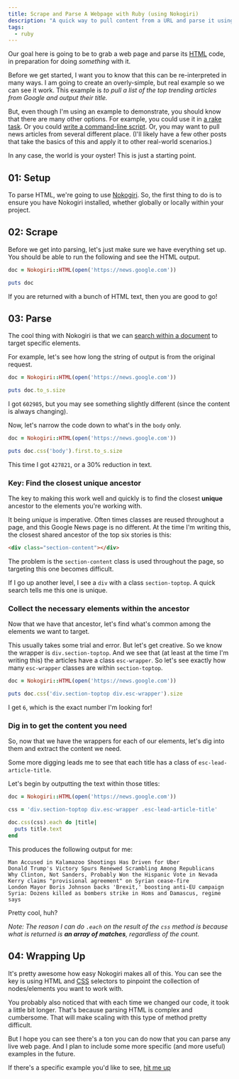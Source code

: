 ```yaml
---
title: Scrape and Parse A Webpage with Ruby (using Nokogiri)
description: "A quick way to pull content from a URL and parse it using Ruby."
tags:
  - ruby
---
```


Our goal here is going to be to grab a web page and parse its [HTML](/blog/wtf-is-html/) code, in preparation for doing _something_ with it.

Before we get started, I want you to know that this can be re-interpreted in many ways. I am going to create an overly-simple, but real example so we can see it work. This example is _to pull a list of the top trending articles from Google and output their title._

But, even though I'm using an example to demonstrate, you should know that there are many other options. For example, you could use it in [a rake task](https://github.com/ruby/rake). Or you could [write a command-line script](/blog/command-line-scripts-using-ruby/). Or, you may want to pull news articles from several different place. (I'll likely have a few other posts that take the basics of this and apply it to other real-world scenarios.)

In any case, the world is your oyster! This is just a starting point.

## 01: Setup

To parse HTML, we're going to use [Nokogiri](http://www.nokogiri.org/). So, the first thing to do is to ensure you have Nokogiri installed, whether globally or locally within your project.

## 02: Scrape

Before we get into parsing, let's just make sure we have everything set up. You should be able to run the following and see the HTML output.

```ruby
doc = Nokogiri::HTML(open('https://news.google.com'))

puts doc
```

If you are returned with a bunch of HTML text, then you are good to go!

## 03: Parse

The cool thing with Nokogiri is that we can [search within a document](http://www.nokogiri.org/tutorials/searching_a_xml_html_document) to target specific elements.

For example, let's see how long the string of output is from the original request.

```ruby
doc = Nokogiri::HTML(open('https://news.google.com'))

puts doc.to_s.size
```

I got `602985`, but you may see something slightly different (since the content is always changing).

Now, let's narrow the code down to what's in the `body` only.

```ruby
doc = Nokogiri::HTML(open('https://news.google.com'))

puts doc.css('body').first.to_s.size
```

This time I got `427821`, or a 30% reduction in text.

### Key: Find the closest unique ancestor

The key to making this work well and quickly is to find the closest **unique** ancestor to the elements you're working with.

It being _unique_ is imperative. Often times classes are reused throughout a page, and this Google News page is no different. At the time I'm writing this, the closest shared ancestor of the top six stories is this:

```html
<div class="section-content"></div>
```

The problem is the `section-content` class is used throughout the page, so targeting this one becomes difficult.

If I go up another level, I see a `div` with a class `section-toptop`. A quick search tells me this one is unique.

### Collect the necessary elements within the ancestor

Now that we have that ancestor, let's find what's common among the elements we want to target.

This usually takes some trial and error. But let's get creative. So we know the wrapper is `div.section-toptop`. And we see that (at least at the time I'm writing this) the articles have a class `esc-wrapper`. So let's see exactly how many `esc-wrapper` classes are within `section-toptop`.

```ruby
doc = Nokogiri::HTML(open('https://news.google.com'))

puts doc.css('div.section-toptop div.esc-wrapper').size
```

I get `6`, which is the exact number I'm looking for!

### Dig in to get the content you need

So, now that we have the wrappers for each of our elements, let's dig into them and extract the content we need.

Some more digging leads me to see that each title has a class of `esc-lead-article-title`.

Let's begin by outputting the text within those titles:

```ruby
doc = Nokogiri::HTML(open('https://news.google.com'))

css = 'div.section-toptop div.esc-wrapper .esc-lead-article-title'

doc.css(css).each do |title|
  puts title.text
end
```

This produces the following output for me:

```
Man Accused in Kalamazoo Shootings Has Driven for Uber
Donald Trump's Victory Spurs Renewed Scrambling Among Republicans
Why Clinton, Not Sanders, Probably Won the Hispanic Vote in Nevada
Kerry claims "provisional agreement" on Syrian cease-fire
London Mayor Boris Johnson backs 'Brexit,' boosting anti-EU campaign
Syria: Dozens killed as bombers strike in Homs and Damascus, regime says
```

Pretty cool, huh?

_Note: The reason I can do `.each` on the result of the `css` method is because what is returned is **an array of matches**, regardless of the count._

## 04: Wrapping Up

It's pretty awesome how easy Nokogiri makes all of this. You can see the key is using HTML and [CSS](/blog/wtf-is-css/) selectors to pinpoint the collection of nodes/elements you want to work with.

You probably also noticed that with each time we changed our code, it took a little bit longer. That's because parsing HTML is complex and cumbersome. That will make scaling with this type of method pretty difficult.

But I hope you can see there's a ton you can do now that you can parse any live web page. And I plan to include some more specific (and more useful) examples in the future.

If there's a specific example you'd like to see, [hit me up](https://twitter.com/seancdavis29)
